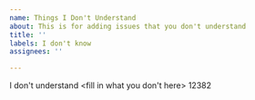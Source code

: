 ```yaml
---
name: Things I Don't Understand
about: This is for adding issues that you don't understand
title: ''
labels: I don't know
assignees: ''

---
```


I don't understand <fill in what you don't here>
12382

